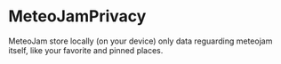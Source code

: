 # MeteoJamPrivacy
MeteoJam store locally (on your device) only data reguarding meteojam itself, like your favorite and pinned places.
